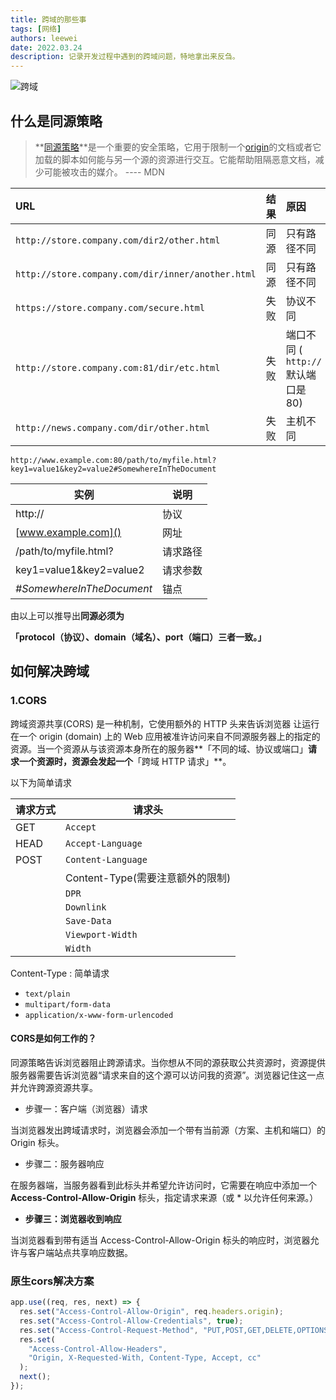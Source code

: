 ```yaml
---
title: 跨域的那些事
tags: [网络]
authors: leewei
date: 2022.03.24
description: 记录开发过程中遇到的跨域问题，特地拿出来反刍。
---
```




![跨域](https://qi.7miaoyu.com/typora/跨域.png)

## 什么是同源策略

>**[同源策略](https://developer.mozilla.org/zh-CN/docs/Web/Security/Same-origin_policy)**是一个重要的安全策略，它用于限制一个[origin](https://developer.mozilla.org/zh-CN/docs/Glossary/Origin)的文档或者它加载的脚本如何能与另一个源的资源进行交互。它能帮助阻隔恶意文档，减少可能被攻击的媒介。 ---- MDN



| URL                                               | 结果 | 原因                               |
| :------------------------------------------------ | :--- | :--------------------------------- |
| `http://store.company.com/dir2/other.html`        | 同源 | 只有路径不同                       |
| `http://store.company.com/dir/inner/another.html` | 同源 | 只有路径不同                       |
| `https://store.company.com/secure.html`           | 失败 | 协议不同                           |
| `http://store.company.com:81/dir/etc.html`        | 失败 | 端口不同 ( `http://` 默认端口是80) |
| `http://news.company.com/dir/other.html`          | 失败 | 主机不同                           |

```
http://www.example.com:80/path/to/myfile.html?key1=value1&key2=value2#SomewhereInTheDocument
```

| 实例                      | 说明     |
| ------------------------- | -------- |
| http://                   | 协议     |
| [www.example.com]()       | 网址     |
| /path/to/myfile.html?     | 请求路径 |
| key1=value1&key2=value2   | 请求参数 |
| *#SomewhereInTheDocument* | 锚点     |

由以上可以推导出**同源必须为**

**「protocol（协议）、domain（域名）、port（端口）三者一致。」**



## 如何解决跨域



### 1.CORS

跨域资源共享(CORS) 是一种机制，它使用额外的 HTTP 头来告诉浏览器 让运行在一个 origin (domain) 上的 Web 应用被准许访问来自不同源服务器上的指定的资源。当一个资源从与该资源本身所在的服务器**「不同的域、协议或端口」**请求一个资源时，资源会发起一个**「跨域 HTTP 请求」**。

以下为简单请求

| 请求方式 | 请求头                           |
| -------- | -------------------------------- |
| GET      | `Accept`                         |
| HEAD     | `Accept-Language`                |
| POST     | `Content-Language`               |
|          | Content-Type(需要注意额外的限制) |
|          | `DPR`                            |
|          | `Downlink`                       |
|          | `Save-Data`                      |
|          | `Viewport-Width`                 |
|          | `Width`                          |



Content-Type : 简单请求

- `text/plain`
- `multipart/form-data`
- `application/x-www-form-urlencoded`



#### CORS是如何工作的？

同源策略告诉浏览器阻止跨源请求。当你想从不同的源获取公共资源时，资源提供服务器需要告诉浏览器“请求来自的这个源可以访问我的资源”。浏览器记住这一点并允许跨源资源共享。

- 步骤一：客户端（浏览器）请求

当浏览器发出跨域请求时，浏览器会添加一个带有当前源（方案、主机和端口）的 Origin 标头。

- 步骤二：服务器响应

在服务器端，当服务器看到此标头并希望允许访问时，它需要在响应中添加一个 **Access-Control-Allow-Origin** 标头，指定请求来源（或 * 以允许任何来源。）

- **步骤三：浏览器收到响应**

当浏览器看到带有适当 Access-Control-Allow-Origin 标头的响应时，浏览器允许与客户端站点共享响应数据。



### 原生cors解决方案

```js
app.use((req, res, next) => {
  res.set("Access-Control-Allow-Origin", req.headers.origin);
  res.set("Access-Control-Allow-Credentials", true);
  res.set("Access-Control-Request-Method", "PUT,POST,GET,DELETE,OPTIONS");
  res.set(
    "Access-Control-Allow-Headers",
    "Origin, X-Requested-With, Content-Type, Accept, cc"
  );
  next();
});
```

